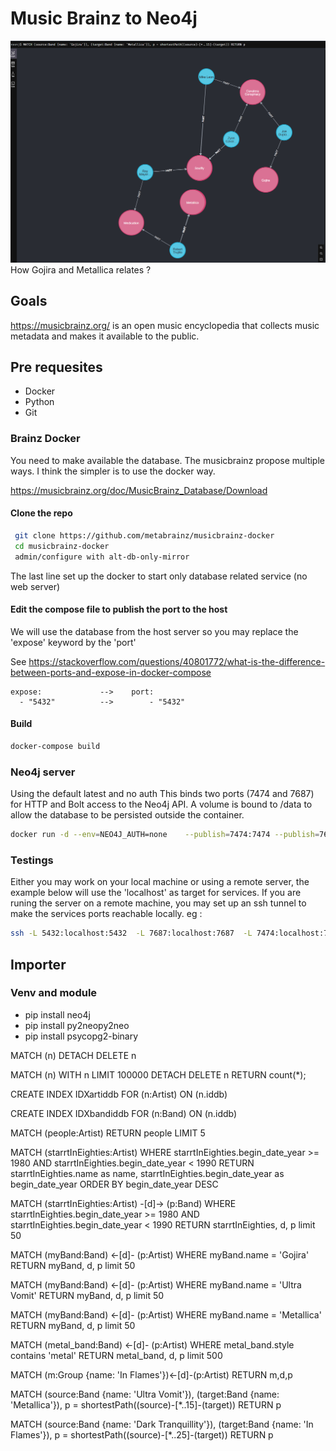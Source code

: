 # Music Brainz to Neo4j

![alt text](images/shortest_gojira-metallica.png "How Gojira and Metallica relates ?")
How Gojira and Metallica relates ?

## Goals
https://musicbrainz.org/ is an open music encyclopedia that collects music metadata and makes it available to the public.


## Pre requesites

* Docker
* Python
* Git

### Brainz Docker

You need to make available the database. The musicbrainz propose multiple ways. I think the simpler is to use the docker way.

https://musicbrainz.org/doc/MusicBrainz_Database/Download

#### Clone the repo

```bash
 git clone https://github.com/metabrainz/musicbrainz-docker
 cd musicbrainz-docker
 admin/configure with alt-db-only-mirror
 ```
 The last line set up the docker to start only database related service (no web server)

#### Edit the compose file to publish the port to the host

We will use the database from the host server so you may replace the 'expose' keyword by the 'port'

See https://stackoverflow.com/questions/40801772/what-is-the-difference-between-ports-and-expose-in-docker-compose

    expose:             -->    port:
      - "5432"          -->        - "5432"

#### Build

```bash
docker-compose build
```

### Neo4j server

Using the default latest and no auth 
This binds two ports (7474 and 7687) for HTTP and Bolt access to the Neo4j API. 
A volume is bound to /data to allow the database to be persisted outside the container.


```bash
docker run -d --env=NEO4J_AUTH=none    --publish=7474:7474 --publish=7687:7687     --volume=$HOME/neo4j/data:/data     neo4j
```

### Testings

Either you may work on your local machine or using a remote server, the example below will use the 'localhost' as target for services. If you are runing the server on a remote machine, you may set up an ssh tunnel to make the services ports reachable locally. eg :

```bash
ssh -L 5432:localhost:5432  -L 7687:localhost:7687  -L 7474:localhost:7474  192.168.1.3
```

## Importer

### Venv and module

* pip install neo4j
* pip install py2neopy2neo
* pip install psycopg2-binary


MATCH (n) DETACH DELETE n

MATCH (n)
WITH n LIMIT 100000
DETACH DELETE n
RETURN count(*);


CREATE INDEX IDXartiddb
FOR (n:Artist)
ON (n.iddb)


CREATE INDEX IDXbandiddb
FOR (n:Band)
ON (n.iddb)


MATCH (people:Artist)
RETURN people
LIMIT 5


MATCH (starrtInEighties:Artist)
WHERE starrtInEighties.begin_date_year >= 1980 AND starrtInEighties.begin_date_year < 1990
RETURN starrtInEighties.name as name, starrtInEighties.begin_date_year as begin_date_year
ORDER BY begin_date_year DESC

MATCH (starrtInEighties:Artist) -[d]-> (p:Band)
WHERE starrtInEighties.begin_date_year >= 1980 AND starrtInEighties.begin_date_year < 1990
RETURN starrtInEighties, d, p
limit 50


MATCH (myBand:Band) <-[d]- (p:Artist)
WHERE myBand.name = 'Gojira'
RETURN myBand, d, p
limit 50


MATCH (myBand:Band) <-[d]- (p:Artist)
WHERE myBand.name = 'Ultra Vomit'
RETURN myBand, d, p
limit 50

MATCH (myBand:Band) <-[d]- (p:Artist)
WHERE myBand.name = 'Metallica'
RETURN myBand, d, p
limit 50


MATCH (metal_band:Band) <-[d]- (p:Artist)
WHERE  metal_band.style contains 'metal'
RETURN metal_band, d, p
limit 500

MATCH (m:Group {name: 'In Flames'})<-[d]-(p:Artist)
RETURN m,d,p


MATCH  (source:Band {name: 'Ultra Vomit'}), (target:Band {name: 'Metallica'}),
p = shortestPath((source)-[*..15]-(target)) 
RETURN p

MATCH  (source:Band {name: 'Dark Tranquillity'}), (target:Band {name: 'In Flames'}),
p = shortestPath((source)-[*..25]-(target)) 
RETURN p
